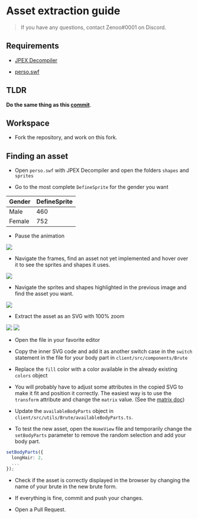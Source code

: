 # Asset extraction guide

> If you have any questions, contact Zenoo#0001 on Discord.

## Requirements

- [JPEX Decompiler](https://github.com/jindrapetrik/jpexs-decompiler)

- [perso.swf](https://gitlab.com/eternaltwin/labrute/labrute/-/raw/master/original-game/swf-original/perso.swf?inline=false)

## TLDR

**Do the same thing as this [commit](https://gitlab.com/eternaltwin/labrute/labrute-react/-/commit/9dde7b8f39a51c6228e2bd89aafc119a7cbe6dc1)**.

## Workspace

- Fork the repository, and work on this fork.

## Finding an asset

- Open `perso.swf` with JPEX Decompiler and open the folders `shapes` and `sprites`

- Go to the most complete `DefineSprite` for the gender you want

Gender | DefineSprite
--- | ---
Male | 460
Female | 752

- Pause the animation

![](https://i.imgur.com/5cSfkvo.png)

- Navigate the frames, find an asset not yet implemented and hover over it to see the sprites and shapes it uses.

![](https://i.imgur.com/WshgezH.png)

- Navigate the sprites and shapes highlighted in the previous image and find the asset you want.

![](https://i.imgur.com/3Daljil.png)

- Extract the asset as an SVG with 100% zoom

![](https://i.imgur.com/x6z2jlC.png)
![](https://i.imgur.com/tygtA7z.png)

- Open the file in your favorite editor

- Copy the inner SVG code and add it as another switch case in the `switch` statement in the file for your body part in `client/src/components/Brute`

- Replace the `fill` color with a color available in the already existing `colors` object

- You will probably have to adjust some attributes in the copied SVG to make it fit and position it correctly. The easiest way is to use the `transform` attribute and change the `matrix` value. (See the [matrix doc](https://developer.mozilla.org/en-US/docs/Web/CSS/transform-function/matrix))

- Update the `availableBodyParts` object in `client/src/utils/Brute/availableBodyParts.ts`.

- To test the new asset, open the `HomeView` file and temporarily change the `setBodyParts` parameter to remove the random selection and add your body part.

```ts
setBodyParts({
  longHair: 2,
  ...
});
```

- Check if the asset is correctly displayed in the browser by changing the name of your brute in the new brute form.

- If everything is fine, commit and push your changes.

- Open a Pull Request.